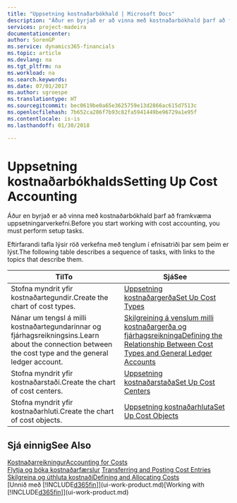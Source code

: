 ```yaml
---
title: "Uppsetning kostnaðarbókhald | Microsoft Docs"
description: "Áður en byrjað er að vinna með kostnaðarbókhald þarf að framkvæma uppsetningarverkefni."
services: project-madeira
documentationcenter: 
author: SorenGP
ms.service: dynamics365-financials
ms.topic: article
ms.devlang: na
ms.tgt_pltfrm: na
ms.workload: na
ms.search.keywords: 
ms.date: 07/01/2017
ms.author: sgroespe
ms.translationtype: HT
ms.sourcegitcommit: bec0619be0a65e3625759e13d2866ac615d7513c
ms.openlocfilehash: 7b652ca286f7b93c82fa5941449be96729a1e95f
ms.contentlocale: is-is
ms.lasthandoff: 01/30/2018

---
```

# <a name="setting-up-cost-accounting"></a><span data-ttu-id="fdcb5-103">Uppsetning kostnaðarbókhalds</span><span class="sxs-lookup"><span data-stu-id="fdcb5-103">Setting Up Cost Accounting</span></span>
<span data-ttu-id="fdcb5-104">Áður en byrjað er að vinna með kostnaðarbókhald þarf að framkvæma uppsetningarverkefni.</span><span class="sxs-lookup"><span data-stu-id="fdcb5-104">Before you start working with cost accounting, you must perform setup tasks.</span></span>  

 <span data-ttu-id="fdcb5-105">Eftirfarandi tafla lýsir röð verkefna með tenglum í efnisatriði þar sem þeim er lýst.</span><span class="sxs-lookup"><span data-stu-id="fdcb5-105">The following table describes a sequence of tasks, with links to the topics that describe them.</span></span>

|<span data-ttu-id="fdcb5-106">Til</span><span class="sxs-lookup"><span data-stu-id="fdcb5-106">To</span></span>|<span data-ttu-id="fdcb5-107">Sjá</span><span class="sxs-lookup"><span data-stu-id="fdcb5-107">See</span></span>|  
|--------|---------|  
|<span data-ttu-id="fdcb5-108">Stofna myndrit yfir kostnaðartegundir.</span><span class="sxs-lookup"><span data-stu-id="fdcb5-108">Create the chart of cost types.</span></span>|[<span data-ttu-id="fdcb5-109">Uppsetning kostnaðargerða</span><span class="sxs-lookup"><span data-stu-id="fdcb5-109">Set Up Cost Types</span></span>](finance-how-to-set-up-cost-types.md)|  
|<span data-ttu-id="fdcb5-110">Nánar um tengsl á milli kostnaðartegundarinnar og fjárhagsreikningsins.</span><span class="sxs-lookup"><span data-stu-id="fdcb5-110">Learn about the connection between the cost type and the general ledger account.</span></span>|[<span data-ttu-id="fdcb5-111">Skilgreining á venslum milli kostnaðargerða og fjárhagsreikninga</span><span class="sxs-lookup"><span data-stu-id="fdcb5-111">Defining the Relationship Between Cost Types and General Ledger Accounts</span></span>](finance-defining-the-relationship-between-cost-types-and-general-ledger-accounts.md)|  
|<span data-ttu-id="fdcb5-112">Stofna myndrit yfir kostnaðarstaði.</span><span class="sxs-lookup"><span data-stu-id="fdcb5-112">Create the chart of cost centers.</span></span>|[<span data-ttu-id="fdcb5-113">Uppsetning kostnaðarstaða</span><span class="sxs-lookup"><span data-stu-id="fdcb5-113">Set Up Cost Centers</span></span>](finance-how-to-set-up-cost-centers.md)|  
|<span data-ttu-id="fdcb5-114">Stofna myndrit yfir kostnaðarhluti.</span><span class="sxs-lookup"><span data-stu-id="fdcb5-114">Create the chart of cost objects.</span></span>|[<span data-ttu-id="fdcb5-115">Uppsetning kostnaðarhluta</span><span class="sxs-lookup"><span data-stu-id="fdcb5-115">Set Up Cost Objects</span></span>](finance-how-to-set-up-cost-objects.md)|  

## <a name="see-also"></a><span data-ttu-id="fdcb5-116">Sjá einnig</span><span class="sxs-lookup"><span data-stu-id="fdcb5-116">See Also</span></span>  
[<span data-ttu-id="fdcb5-117">Kostnaðarreikningur</span><span class="sxs-lookup"><span data-stu-id="fdcb5-117">Accounting for Costs</span></span>](finance-manage-cost-accounting.md)  
<span data-ttu-id="fdcb5-118">[Flytja og bóka kostnaðarfærslur](finance-transfer-and-post-cost-entries.md) </span><span class="sxs-lookup"><span data-stu-id="fdcb5-118">[Transferring and Posting Cost Entries](finance-transfer-and-post-cost-entries.md) </span></span>  
[<span data-ttu-id="fdcb5-119">Skilgreina og úthluta kostnaði</span><span class="sxs-lookup"><span data-stu-id="fdcb5-119">Defining and Allocating Costs</span></span>](finance-define-and-allocate-costs.md)  
<span data-ttu-id="fdcb5-120">[Unnið með [!INCLUDE[d365fin](includes/d365fin_md.md)]](ui-work-product.md)</span><span class="sxs-lookup"><span data-stu-id="fdcb5-120">[Working with [!INCLUDE[d365fin](includes/d365fin_md.md)]](ui-work-product.md)</span></span>

